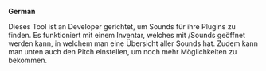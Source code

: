 **German**

Dieses Tool ist an Developer gerichtet, um Sounds für ihre Plugins zu finden.
Es funktioniert mit einem Inventar, welches mit /Sounds geöffnet werden kann, in welchem man eine Übersicht aller Sounds hat.
Zudem kann man unten auch den Pitch einstellen, um noch mehr Möglichkeiten zu bekommen.
